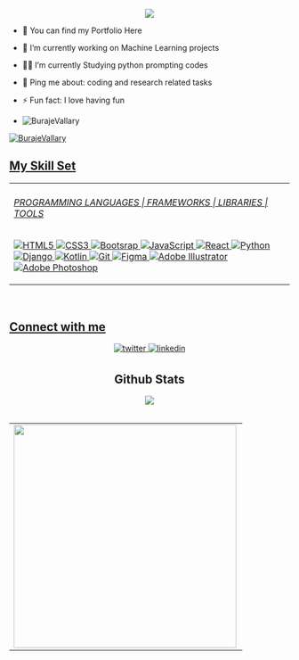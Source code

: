   

<p align="center">
<a href="https://github.com/DenverCoder1/readme-typing-svg"><img src="https://readme-typing-svg.herokuapp.com?lines=Hello+there%2C+I+am+Vallary-Buraje;A+software+Developer+based+in+Nairobi;Community+lover+and+open+source;Hit+me+up%2C+I'd+love+to+work+with+you&font=Fira%20Code&center=true&width=480&height=45&color=36BCF7FF&vCenter=true&size=22"></a>
</p>
</a> </p>

  

- 🔭 You can find my Portfolio Here
  

- 🌱 I’m currently working on Machine Learning projects
  

- 👩‍💻 I’m currently Studying python prompting codes

- 💬 Ping me about: coding and research related tasks
  

- ⚡ Fun fact:  I love having fun

- <p align="left"> <img src="https://komarev.com/ghpvc/?username=BurajeVallary&label=Profile%20views&color=0e75b6&style=flat" alt="BurajeVallary" /> </p>

<p align="left"> <a href="https://github.com/ryo-ma/github-profile-trophy"><img src="https://github-profile-trophy.vercel.app/?username=BurajeVallary" alt="BurajeVallary" />



<br/>  


## My Skill Set  
<table><tr><td valign="top" width="33%">


 ###### PROGRAMMING LANGUAGES | FRAMEWORKS | LIBRARIES | TOOLS </br>
![HTML5](https://img.shields.io/badge/-HTML5-000000?style=for-the-badge&logo=HTML5)
![CSS3](https://img.shields.io/badge/-CSS3-000000?style=for-the-badge&logo=CSS3)
![Bootsrap](https://img.shields.io/badge/-Bootstrap-000000?style=for-the-badge&logo=bootstrap)
![JavaScript](https://img.shields.io/badge/-JavaScript-000000?style=for-the-badge&logo=javascript)
![React](https://img.shields.io/badge/-React-000000?style=for-the-badge&logo=react)
![Python](https://img.shields.io/badge/-Python-000000?style=for-the-badge&logo=python)
![Django](https://img.shields.io/badge/-Django-000000?style=for-the-badge&logo=django)
![Kotlin](https://img.shields.io/badge/-Kotlin-000000?style=for-the-badge&logo=kotlin)
![Git](http://img.shields.io/badge/-Git-000000?style=for-the-badge&logo=Git)
![Figma](http://img.shields.io/badge/-Figma-000000?style=for-the-badge&logo=figma)
![Adobe Illustrator](https://img.shields.io/badge/-Adobe%20Illustrator-000000?style=for-the-badge&logo=Adobe%20Illustrator)
![Adobe Photoshop](https://img.shields.io/badge/-Photoshop-000000?style=for-the-badge&logo=Adobe%20Photoshop&logoColor=31A8FF&labelColor=000000)

</p>

</td></tr></table>  

<br/>  


## Connect with me  
<div align="center">
<a href="https://twitter.com/Vallary_Buraje" target="_blank">
<img src=https://img.shields.io/badge/twitter-%2300acee.svg?&style=for-the-badge&logo=twitter&logoColor=white alt=twitter style="margin-bottom: 5px;" />
</a>
<a href="https://www.linkedin.com/in/vallary-buraje/" target="_blank">
<img src=https://img.shields.io/badge/linkedin-%231E77B5.svg?&style=for-the-badge&logo=linkedin&logoColor=white alt=linkedin style="margin-bottom: 5px;" />
  
</a>  


<br/>  


## Github Stats  
<div align="center"><img src="https://github-readme-stats.vercel.app/api?username=BurajeVallary&show_icons=true&count_private=true&hide_border=true" align="center" /></div>  

<br/>  
  
  <table>
<tr>

<td><img width="400px" align="left" src="https://github-readme-stats.vercel.app/api/top-langs/?username=BurajeVallary&langs_count=8&layout=compact&theme=tokyonight&hide=html,css,ejs,php,C,vue,hack,typescript,jupyter%20notebook,python,shell,c%2B%2B"/></td>
</tr>
</table>




  


